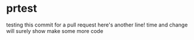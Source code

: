 # prtest
testing this commit for a pull request
here's another line!
time and change will surely show
make some more code
